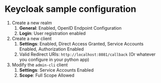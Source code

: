 # Keycloak sample configuration

1. Create a new realm 
   1. **General**: Enabled, OpenID Endpoint Configuration
   3. **Login**: User registration enabled
2. Create a new client
   1. **Settings**: Enabled, Direct Access Granted, Service Accounts Enabled, Authorization Enabled
   2. Valid Redirect URIs: `http://localhost:8081/callback` (Or whatever you configure in your python app)
3. Modify the `admin-cli` client
   1. **Settings**: Service Accounts Enabled
   2. **Scope**: Full Scope Allowed